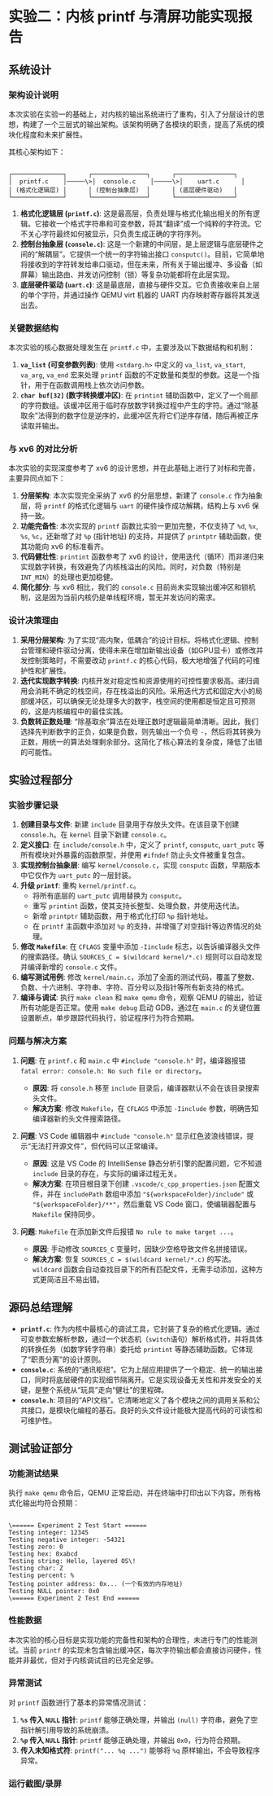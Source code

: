 
# 实验二：内核 printf 与清屏功能实现报告

## 系统设计

### 架构设计说明

本次实验在实验一的基础上，对内核的输出系统进行了重构，引入了分层设计的思想，构建了一个三层式的输出架构。该架构明确了各模块的职责，提高了系统的模块化程度和未来扩展性。

其核心架构如下：
```

┌──────────────┐      ┌───────────────┐      ┌────────────────┐
│  printf.c    │─────\>│  console.c    │─────\>│    uart.c      │
│ (格式化逻辑层) │      │ (控制台抽象层)  │      │ (底层硬件驱动)   │
└──────────────┘      └───────────────┘      └────────────────┘

```
1.  **格式化逻辑层 (`printf.c`)**: 这是最高层，负责处理与格式化输出相关的所有逻辑。它接收一个格式字符串和可变参数，将其“翻译”成一个纯粹的字符流。它不关心字符最终如何被显示，只负责生成正确的字符序列。
2.  **控制台抽象层 (`console.c`)**: 这是一个新建的中间层，是上层逻辑与底层硬件之间的“解耦层”。它提供一个统一的字符输出接口 `consputc()`。目前，它简单地将接收到的字符转发给串口驱动，但在未来，所有关于输出缓冲、多设备（如屏幕）输出路由、并发访问控制（锁）等复杂功能都将在此层实现。
3.  **底层硬件驱动 (`uart.c`)**: 这是最底层，直接与硬件交互。它负责接收来自上层的单个字符，并通过操作 QEMU virt 机器的 UART 内存映射寄存器将其发送出去。

### 关键数据结构

本次实验的核心数据处理发生在 `printf.c` 中，主要涉及以下数据结构和机制：

1.  **`va_list` (可变参数列表)**: 使用 `<stdarg.h>` 中定义的 `va_list`, `va_start`, `va_arg`, `va_end` 宏来处理 `printf` 函数的不定数量和类型的参数。这是一个指针，用于在函数调用栈上依次访问参数。
2.  **`char buf[32]` (数字转换缓冲区)**: 在 `printint` 辅助函数中，定义了一个局部的字符数组。该缓冲区用于临时存放数字转换过程中产生的字符。通过“除基取余”法得到的数字位是逆序的，此缓冲区先将它们逆序存储，随后再被正序读取并输出。

### 与 xv6 的对比分析

本次实验的实现深度参考了 xv6 的设计思想，并在此基础上进行了对标和完善，主要异同点如下：

1.  **分层架构**: 本次实现完全采纳了 xv6 的分层思想，新建了 `console.c` 作为抽象层，将 `printf` 的格式化逻辑与 `uart` 的硬件操作成功解耦，结构上与 xv6 保持一致。
2.  **功能完备性**: 本次实现的 `printf` 函数比实验一更加完整，不仅支持了 `%d`, `%x`, `%s`, `%c`，还新增了对 `%p` (指针地址) 的支持，并提供了 `printptr` 辅助函数，使其功能向 xv6 的标准看齐。
3.  **代码健壮性**: `printint` 函数参考了 xv6 的设计，使用迭代（循环）而非递归来实现数字转换，有效避免了内核栈溢出的风险。同时，对负数（特别是 `INT_MIN`）的处理也更加稳健。
4.  **简化部分**: 与 xv6 相比，我们的 `console.c` 目前尚未实现输出缓冲区和锁机制，这是因为当前内核仍是单线程环境，暂无并发访问的需求。

### 设计决策理由

1.  **采用分层架构**: 为了实现“高内聚，低耦合”的设计目标。将格式化逻辑、控制台管理和硬件驱动分离，使得未来在增加新输出设备（如GPU显卡）或修改并发控制策略时，不需要改动 `printf.c` 的核心代码，极大地增强了代码的可维护性和扩展性。
2.  **迭代实现数字转换**: 内核开发对稳定性和资源使用的可控性要求极高。递归调用会消耗不确定的栈空间，存在栈溢出的风险。采用迭代方式和固定大小的局部缓冲区，可以确保无论处理多大的数字，栈空间的使用都是恒定且可预测的，这是内核编程中的最佳实践。
3.  **负数转正数处理**: “除基取余”算法在处理正数时逻辑最简单清晰。因此，我们选择先判断数字的正负，如果是负数，则先输出一个负号 `-`，然后将其转换为正数，用统一的算法处理剩余部分。这简化了核心算法的复杂度，降低了出错的可能性。

## 实验过程部分

### 实验步骤记录

1.  **创建目录与文件**: 新建 `include` 目录用于存放头文件。在该目录下创建 `console.h`。在 `kernel` 目录下新建 `console.c`。
2.  **定义接口**: 在 `include/console.h` 中，定义了 `printf`, `consputc`, `uart_putc` 等所有模块对外暴露的函数原型，并使用 `#ifndef` 防止头文件被重复包含。
3.  **实现控制台抽象层**: 编写 `kernel/console.c`，实现 `consputc` 函数，早期版本中它仅作为 `uart_putc` 的一层封装。
4.  **升级 `printf`**: 重构 `kernel/printf.c`。
    * 将所有底层的 `uart_putc` 调用替换为 `consputc`。
    * 重写 `printint` 函数，使其支持长整型、处理负数，并使用迭代法。
    * 新增 `printptr` 辅助函数，用于格式化打印 `%p` 指针地址。
    * 在 `printf` 主函数中添加对 `%p` 的支持，并增强了对空指针等边界情况的处理。
5.  **修改 `Makefile`**: 在 `CFLAGS` 变量中添加 `-Iinclude` 标志，以告诉编译器头文件的搜索路径。确认 `SOURCES_C = $(wildcard kernel/*.c)` 规则可以自动发现并编译新增的 `console.c` 文件。
6.  **编写测试用例**: 修改 `kernel/main.c`，添加了全面的测试代码，覆盖了整数、负数、十六进制、字符串、字符、百分号以及指针等所有新支持的格式。
7.  **编译与调试**: 执行 `make clean` 和 `make qemu` 命令，观察 QEMU 的输出，验证所有功能是否正常。使用 `make debug` 启动 GDB，通过在 `main.c` 的关键位置设置断点，单步跟踪代码执行，验证程序行为符合预期。

### 问题与解决方案

1.  **问题**: 在 `printf.c` 和 `main.c` 中 `#include "console.h"` 时，编译器报错 `fatal error: console.h: No such file or directory`。
    * **原因**: 将 `console.h` 移至 `include` 目录后，编译器默认不会在该目录搜索头文件。
    * **解决方案**: 修改 `Makefile`，在 `CFLAGS` 中添加 `-Iinclude` 参数，明确告知编译器新的头文件搜索路径。

2.  **问题**: VS Code 编辑器中 `#include "console.h"` 显示红色波浪线错误，提示“无法打开源文件”，但代码可以正常编译。
    * **原因**: 这是 VS Code 的 IntelliSense 静态分析引擎的配置问题，它不知道 `include` 目录的存在，与实际的编译过程无关。
    * **解决方案**: 在项目根目录下创建 `.vscode/c_cpp_properties.json` 配置文件，并在 `includePath` 数组中添加 `"${workspaceFolder}/include"` 或 `"${workspaceFolder}/**"`，然后重载 VS Code 窗口，使编辑器配置与 `Makefile` 保持同步。

3.  **问题**: `Makefile` 在添加新文件后报错 `No rule to make target ...`。
    * **原因**: 手动修改 `SOURCES_C` 变量时，因缺少空格导致文件名拼接错误。
    * **解决方案**: 恢复 `SOURCES_C = $(wildcard kernel/*.c)` 的写法。`wildcard` 函数会自动查找目录下的所有匹配文件，无需手动添加，这种方式更简洁且不易出错。

## 源码总结理解

* **`printf.c`**: 作为内核中最核心的调试工具，它封装了复杂的格式化逻辑。通过可变参数宏解析参数，通过一个状态机（`switch`语句）解析格式符，并将具体的转换任务（如数字转字符串）委托给 `printint` 等静态辅助函数。它体现了“职责分离”的设计原则。
* **`console.c`**: 系统的“通讯枢纽”。它为上层应用提供了一个稳定、统一的输出接口，同时将底层硬件的实现细节隔离开。它是实现设备无关性和并发安全的关键，是整个系统从“玩具”走向“健壮”的里程碑。
* **`console.h`**: 项目的“API文档”。它清晰地定义了各个模块之间的调用关系和公共接口，是模块化编程的基石。良好的头文件设计能极大提高代码的可读性和可维护性。

## 测试验证部分

### 功能测试结果

执行 `make qemu` 命令后，QEMU 正常启动，并在终端中打印出以下内容，所有格式化输出均符合预期：
```

\====== Experiment 2 Test Start ======
Testing integer: 12345
Testing negative integer: -54321
Testing zero: 0
Testing hex: 0xabcd
Testing string: Hello, layered OS\!
Testing char: Z
Testing percent: %
Testing pointer address: 0x... (一个有效的内存地址)
Testing NULL pointer: 0x0
\====== Experiment 2 Test End ======

```

### 性能数据

本次实验的核心目标是实现功能的完备性和架构的合理性，未进行专门的性能测试。当前 `printf` 的实现未包含输出缓冲区，每次字符输出都会直接访问硬件，性能并非最优，但对于内核调试目的已完全足够。

### 异常测试

对 `printf` 函数进行了基本的异常情况测试：
1.  **`%s` 传入 `NULL` 指针**: `printf` 能够正确处理，并输出 `(null)` 字符串，避免了空指针解引用导致的系统崩溃。
2.  **`%p` 传入 `NULL` 指针**: `printf` 能够正确处理，并输出 `0x0`，行为符合预期。
3.  **传入未知格式符**: `printf("... %q ...")` 能够将 `%q` 原样输出，不会导致程序异常。

### 运行截图/录屏